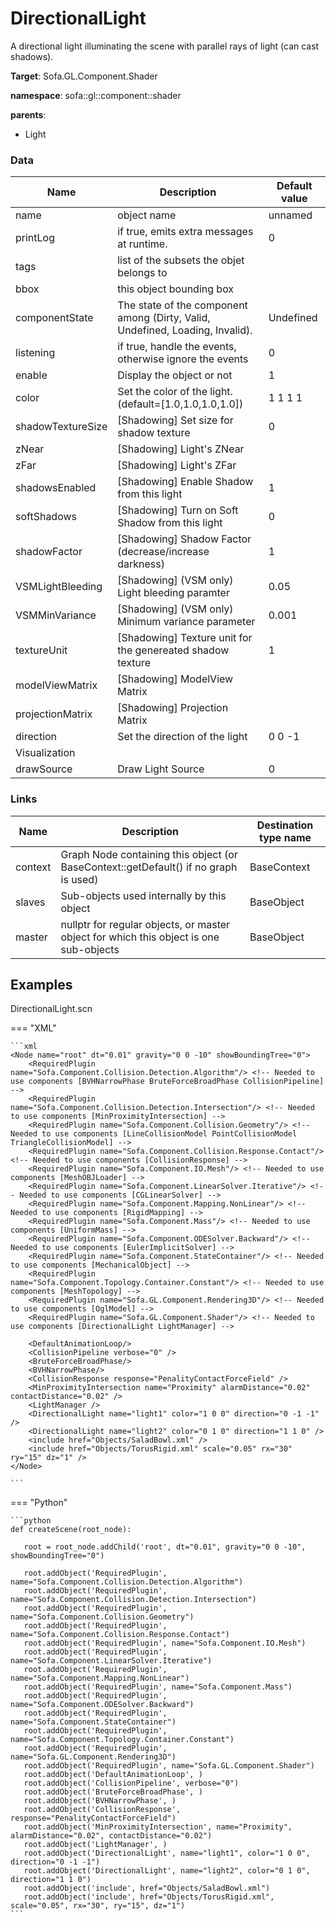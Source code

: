 <!-- generate_doc -->
# DirectionalLight

A directional light illuminating the scene with parallel rays of light (can cast shadows).


__Target__: Sofa.GL.Component.Shader

__namespace__: sofa::gl::component::shader

__parents__:

- Light

### Data

<table>
    <thead>
        <tr>
            <th>Name</th>
            <th>Description</th>
            <th>Default value</th>
        </tr>
    </thead>
    <tbody>
	<tr>
		<td>name</td>
		<td>
object name
		</td>
		<td>unnamed</td>
	</tr>
	<tr>
		<td>printLog</td>
		<td>
if true, emits extra messages at runtime.
		</td>
		<td>0</td>
	</tr>
	<tr>
		<td>tags</td>
		<td>
list of the subsets the objet belongs to
		</td>
		<td></td>
	</tr>
	<tr>
		<td>bbox</td>
		<td>
this object bounding box
		</td>
		<td></td>
	</tr>
	<tr>
		<td>componentState</td>
		<td>
The state of the component among (Dirty, Valid, Undefined, Loading, Invalid).
		</td>
		<td>Undefined</td>
	</tr>
	<tr>
		<td>listening</td>
		<td>
if true, handle the events, otherwise ignore the events
		</td>
		<td>0</td>
	</tr>
	<tr>
		<td>enable</td>
		<td>
Display the object or not
		</td>
		<td>1</td>
	</tr>
	<tr>
		<td>color</td>
		<td>
Set the color of the light. (default=[1.0,1.0,1.0,1.0])
		</td>
		<td>1 1 1 1</td>
	</tr>
	<tr>
		<td>shadowTextureSize</td>
		<td>
[Shadowing] Set size for shadow texture 
		</td>
		<td>0</td>
	</tr>
	<tr>
		<td>zNear</td>
		<td>
[Shadowing] Light's ZNear
		</td>
		<td></td>
	</tr>
	<tr>
		<td>zFar</td>
		<td>
[Shadowing] Light's ZFar
		</td>
		<td></td>
	</tr>
	<tr>
		<td>shadowsEnabled</td>
		<td>
[Shadowing] Enable Shadow from this light
		</td>
		<td>1</td>
	</tr>
	<tr>
		<td>softShadows</td>
		<td>
[Shadowing] Turn on Soft Shadow from this light
		</td>
		<td>0</td>
	</tr>
	<tr>
		<td>shadowFactor</td>
		<td>
[Shadowing] Shadow Factor (decrease/increase darkness)
		</td>
		<td>1</td>
	</tr>
	<tr>
		<td>VSMLightBleeding</td>
		<td>
[Shadowing] (VSM only) Light bleeding paramter
		</td>
		<td>0.05</td>
	</tr>
	<tr>
		<td>VSMMinVariance</td>
		<td>
[Shadowing] (VSM only) Minimum variance parameter
		</td>
		<td>0.001</td>
	</tr>
	<tr>
		<td>textureUnit</td>
		<td>
[Shadowing] Texture unit for the genereated shadow texture
		</td>
		<td>1</td>
	</tr>
	<tr>
		<td>modelViewMatrix</td>
		<td>
[Shadowing] ModelView Matrix
		</td>
		<td></td>
	</tr>
	<tr>
		<td>projectionMatrix</td>
		<td>
[Shadowing] Projection Matrix
		</td>
		<td></td>
	</tr>
	<tr>
		<td>direction</td>
		<td>
Set the direction of the light
		</td>
		<td>0 0 -1</td>
	</tr>
	<tr>
		<td colspan="3">Visualization</td>
	</tr>
	<tr>
		<td>drawSource</td>
		<td>
Draw Light Source
		</td>
		<td>0</td>
	</tr>

</tbody>
</table>

### Links


| Name | Description | Destination type name |
| ---- | ----------- | --------------------- |
|context|Graph Node containing this object (or BaseContext::getDefault() if no graph is used)|BaseContext|
|slaves|Sub-objects used internally by this object|BaseObject|
|master|nullptr for regular objects, or master object for which this object is one sub-objects|BaseObject|

## Examples 

DirectionalLight.scn

=== "XML"

    ```xml
    <Node name="root" dt="0.01" gravity="0 0 -10" showBoundingTree="0">
        <RequiredPlugin name="Sofa.Component.Collision.Detection.Algorithm"/> <!-- Needed to use components [BVHNarrowPhase BruteForceBroadPhase CollisionPipeline] -->
        <RequiredPlugin name="Sofa.Component.Collision.Detection.Intersection"/> <!-- Needed to use components [MinProximityIntersection] -->
        <RequiredPlugin name="Sofa.Component.Collision.Geometry"/> <!-- Needed to use components [LineCollisionModel PointCollisionModel TriangleCollisionModel] -->
        <RequiredPlugin name="Sofa.Component.Collision.Response.Contact"/> <!-- Needed to use components [CollisionResponse] -->
        <RequiredPlugin name="Sofa.Component.IO.Mesh"/> <!-- Needed to use components [MeshOBJLoader] -->
        <RequiredPlugin name="Sofa.Component.LinearSolver.Iterative"/> <!-- Needed to use components [CGLinearSolver] -->
        <RequiredPlugin name="Sofa.Component.Mapping.NonLinear"/> <!-- Needed to use components [RigidMapping] -->
        <RequiredPlugin name="Sofa.Component.Mass"/> <!-- Needed to use components [UniformMass] -->
        <RequiredPlugin name="Sofa.Component.ODESolver.Backward"/> <!-- Needed to use components [EulerImplicitSolver] -->
        <RequiredPlugin name="Sofa.Component.StateContainer"/> <!-- Needed to use components [MechanicalObject] -->
        <RequiredPlugin name="Sofa.Component.Topology.Container.Constant"/> <!-- Needed to use components [MeshTopology] -->
        <RequiredPlugin name="Sofa.GL.Component.Rendering3D"/> <!-- Needed to use components [OglModel] -->
        <RequiredPlugin name="Sofa.GL.Component.Shader"/> <!-- Needed to use components [DirectionalLight LightManager] -->
    
        <DefaultAnimationLoop/>
        <CollisionPipeline verbose="0" />
        <BruteForceBroadPhase/>
        <BVHNarrowPhase/>
        <CollisionResponse response="PenalityContactForceField" />
        <MinProximityIntersection name="Proximity" alarmDistance="0.02" contactDistance="0.02" />
        <LightManager />
        <DirectionalLight name="light1" color="1 0 0" direction="0 -1 -1" />
        <DirectionalLight name="light2" color="0 1 0" direction="1 1 0" />
        <include href="Objects/SaladBowl.xml" />
        <include href="Objects/TorusRigid.xml" scale="0.05" rx="30" ry="15" dz="1" />
    </Node>

    ```

=== "Python"

    ```python
    def createScene(root_node):

       root = root_node.addChild('root', dt="0.01", gravity="0 0 -10", showBoundingTree="0")

       root.addObject('RequiredPlugin', name="Sofa.Component.Collision.Detection.Algorithm")
       root.addObject('RequiredPlugin', name="Sofa.Component.Collision.Detection.Intersection")
       root.addObject('RequiredPlugin', name="Sofa.Component.Collision.Geometry")
       root.addObject('RequiredPlugin', name="Sofa.Component.Collision.Response.Contact")
       root.addObject('RequiredPlugin', name="Sofa.Component.IO.Mesh")
       root.addObject('RequiredPlugin', name="Sofa.Component.LinearSolver.Iterative")
       root.addObject('RequiredPlugin', name="Sofa.Component.Mapping.NonLinear")
       root.addObject('RequiredPlugin', name="Sofa.Component.Mass")
       root.addObject('RequiredPlugin', name="Sofa.Component.ODESolver.Backward")
       root.addObject('RequiredPlugin', name="Sofa.Component.StateContainer")
       root.addObject('RequiredPlugin', name="Sofa.Component.Topology.Container.Constant")
       root.addObject('RequiredPlugin', name="Sofa.GL.Component.Rendering3D")
       root.addObject('RequiredPlugin', name="Sofa.GL.Component.Shader")
       root.addObject('DefaultAnimationLoop', )
       root.addObject('CollisionPipeline', verbose="0")
       root.addObject('BruteForceBroadPhase', )
       root.addObject('BVHNarrowPhase', )
       root.addObject('CollisionResponse', response="PenalityContactForceField")
       root.addObject('MinProximityIntersection', name="Proximity", alarmDistance="0.02", contactDistance="0.02")
       root.addObject('LightManager', )
       root.addObject('DirectionalLight', name="light1", color="1 0 0", direction="0 -1 -1")
       root.addObject('DirectionalLight', name="light2", color="0 1 0", direction="1 1 0")
       root.addObject('include', href="Objects/SaladBowl.xml")
       root.addObject('include', href="Objects/TorusRigid.xml", scale="0.05", rx="30", ry="15", dz="1")
    ```


